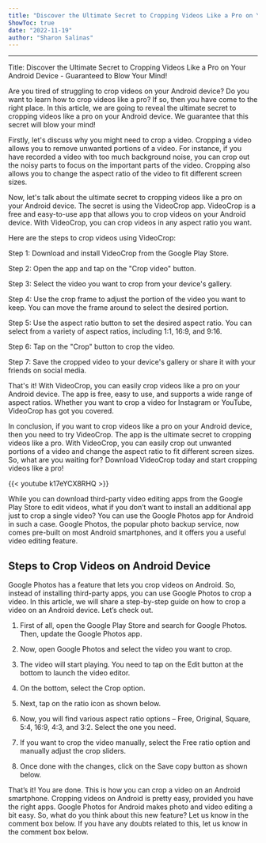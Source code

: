 ```yaml
---
title: "Discover the Ultimate Secret to Cropping Videos Like a Pro on Your Android Device - Guaranteed to Blow Your Mind!"
ShowToc: true 
date: "2022-11-19"
author: "Sharon Salinas"
---
```

*****
Title: Discover the Ultimate Secret to Cropping Videos Like a Pro on Your Android Device - Guaranteed to Blow Your Mind!

Are you tired of struggling to crop videos on your Android device? Do you want to learn how to crop videos like a pro? If so, then you have come to the right place. In this article, we are going to reveal the ultimate secret to cropping videos like a pro on your Android device. We guarantee that this secret will blow your mind!

Firstly, let's discuss why you might need to crop a video. Cropping a video allows you to remove unwanted portions of a video. For instance, if you have recorded a video with too much background noise, you can crop out the noisy parts to focus on the important parts of the video. Cropping also allows you to change the aspect ratio of the video to fit different screen sizes.

Now, let's talk about the ultimate secret to cropping videos like a pro on your Android device. The secret is using the VideoCrop app. VideoCrop is a free and easy-to-use app that allows you to crop videos on your Android device. With VideoCrop, you can crop videos in any aspect ratio you want.

Here are the steps to crop videos using VideoCrop:

Step 1: Download and install VideoCrop from the Google Play Store.

Step 2: Open the app and tap on the "Crop video" button.

Step 3: Select the video you want to crop from your device's gallery.

Step 4: Use the crop frame to adjust the portion of the video you want to keep. You can move the frame around to select the desired portion.

Step 5: Use the aspect ratio button to set the desired aspect ratio. You can select from a variety of aspect ratios, including 1:1, 16:9, and 9:16.

Step 6: Tap on the "Crop" button to crop the video.

Step 7: Save the cropped video to your device's gallery or share it with your friends on social media.

That's it! With VideoCrop, you can easily crop videos like a pro on your Android device. The app is free, easy to use, and supports a wide range of aspect ratios. Whether you want to crop a video for Instagram or YouTube, VideoCrop has got you covered.

In conclusion, if you want to crop videos like a pro on your Android device, then you need to try VideoCrop. The app is the ultimate secret to cropping videos like a pro. With VideoCrop, you can easily crop out unwanted portions of a video and change the aspect ratio to fit different screen sizes. So, what are you waiting for? Download VideoCrop today and start cropping videos like a pro!

{{< youtube k17eYCX8RHQ >}} 



While you can download third-party video editing apps from the Google Play Store to edit videos, what if you don’t want to install an additional app just to crop a single video?
You can use the Google Photos app for Android in such a case. Google Photos, the popular photo backup service, now comes pre-built on most Android smartphones, and it offers you a useful video editing feature.

 
## Steps to Crop Videos on Android Device


Google Photos has a feature that lets you crop videos on Android. So, instead of installing third-party apps, you can use Google Photos to crop a video. In this article, we will share a step-by-step guide on how to crop a video on an Android device. Let’s check out.
1. First of all, open the Google Play Store and search for Google Photos. Then, update the Google Photos app.

2. Now, open Google Photos and select the video you want to crop.
3. The video will start playing. You need to tap on the Edit button at the bottom to launch the video editor.

4. On the bottom, select the Crop option.

5. Next, tap on the ratio icon as shown below.

6. Now, you will find various aspect ratio options – Free, Original, Square, 5:4, 16:9, 4:3, and 3:2. Select the one you need.

7. If you want to crop the video manually, select the Free ratio option and manually adjust the crop sliders.
8. Once done with the changes, click on the Save copy button as shown below.

That’s it! You are done. This is how you can crop a video on an Android smartphone.
Cropping videos on Android is pretty easy, provided you have the right apps. Google Photos for Android makes photo and video editing a bit easy. So, what do you think about this new feature? Let us know in the comment box below. If you have any doubts related to this, let us know in the comment box below.




